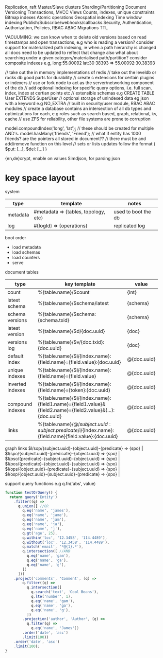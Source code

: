 Replication, raft
Master/Slave clusters
Sharding/Partitioning
Document Versioning
Transactions, MVCC
Views
Counts, indexes, unique constraints
Bitmap indexes
Atomic operations
Geospatial indexing
Time window indexing
Publish/Subscribe/webhooks/callbacks
Security, Authentication, Authorization, Policies, RBAC ABAC
Migrations
TTL

VACUUMING: we can know when to delete old versions based on read timestamps and open transactions, e.g who is reading a version?
consider support for materialized path indexing, ie
when a path hierarchy is changed all docs need to be updated to reflect that change
also what about searching under a given category/materialised path/partition?
consider composite indexes e.g,
long:55.00092 lat:30:38393 => 55.00092:30.38393

// take out the in memory implementations of redis
// take out the leveldb or rocks db good parts for durability
// create c extensions for certain plugins or indexers
// use or fork node to act as the server/networking component of the db
// add optional indexing for specific query options, i.e. full scan, index, index at certian points etc
// extensible schemas e.g CREATE TABLE User EXTENDS SuperUser
// optional storage of unindexed data eg json with a keyword e.g NO_EXTRA
// built in security/user module, RBAC ABAC modules
// create a database contains an intersection of all db types and optimizations for each, e.g roles such as search based, graph, relational, kv, cache
// use ZFS for reliability, other file systems are prone to corruption

model.compoundIndex('long', 'lat'); // these should be created for multiple AND's.
model.hasMany('friends', 'Friend'); // what if entity has 1000 friends? are the pointers all stored in document??
                                    // there must be and add/remove function on this level
                                    // sets or lists updates follow the format { $put: [...], $del: [...] }

{en,de}crypt, enable on values
Simdjson, for parsing json


key space layout
================

system

type     | template                             | notes
---------|--------------------------------------|--------------------
metadata | #metadata => {tables, topology, etc} | used to boot the db
log      | #{logId} => {operations}             | replicated log

boot order
* load metadata
* load schemas
* load counters
* serve

document tables

type                 | key template | value
---------------------|--------------|------
count                | %{table.name}/$count | {int} 
latest schema        | %{table.name}/$schema/latest | {schema}
schema versions      | %{table.name}/$schema:{schema.txid} | {schema}
latest version       | %{table.name}/$d/{doc.uuid} | {doc}
versions log         | %{table.name}/$v/{doc.txid}:{doc.uuid} | {doc}
default index        | %{table.name}/$i/{index.name}:{field.name}={field.value}:{doc.uuid} | @{doc.uuid}
unique indexes       | %{table.name}/$i/{index.name}:{field.name}={field.value} | @{doc.uuid}
inverted indexes     | %{table.name}/$i/{index.name}:{field.name}={token}:{doc.uuid} | @{doc.uuid}
compound indexes     | %{table.name}/$i/{index.name}:{field1.name}={field1.value}&{field2.name}={field2.value}&{...}:{doc.uuid} | @{doc.uuid}
links                | %{table.name}/$@/{subject.uuid}:{subject.predicate}/$i/{index.name}:{field.name}{field.value}:{doc.uuid} | @{doc.uuid}

graph links
$l/sop/{subject.uuid}-{object.uuid}-{predicate} => {spo} |
$l/spo/{subject.uuid}-{predicate}-{object.uuid} => {spo} |
$l/pso/{predicate}-{subject.uuid}-{object.uuid} => {spo} |
$l/pos/{predicate}-{object.uuid}-{subject.uuid} => {spo} |
$l/ops/{object.uuid}-{predicate}-{subject.uuid} => {spo} | 
$l/osp/{object.uuid}-{subject.uuid}-{predicate} => {spo} |


support query functions e.g
q.fn('abs', value)

```javascript
function testOrQuery() {
  return query('Entity')
    .filter((q) => 
      q.union([ //OR
        q.eq('name', 'james'),
        q.eq('name', 'jame'),
        q.eq('name', 'jam'),
        q.eq('name', 'ja'),
        q.eq('name', 'j'),
        q.gt('age', 25), 
        q.within('loc', '12.3458', '114.4489'),
        q.without('loc', '12.3458', '114.4489'),
        q.match('email', '*@{1}.*'),
        q.intersection([ //AND
          q.eq('name', 'gam'),
          q.eq('name', 'ga'),
          q.eq('name', 'g'),
        ])
      ]))
    .project('comments', 'Comment', (q) =>
        q.filter((q) => 
          q.intersection([
            q.search('text', 'Cool Beans'),
            q.lte('number', 1),
            q.eq('name', 'gam'),
            q.eq('name', 'ga'),
            q.eq('name', 'g'),
          ])
        .projection('author', 'Author', (q) =>
          q.filter(q) =>
            q.eq('name', 'James'))
        .order('date', 'asc')
        .limit(100))
    .order('date', 'asc')
    .limit(100);
}
```
